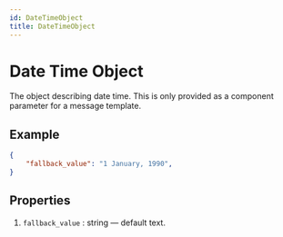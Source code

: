 ```yaml
---
id: DateTimeObject
title: DateTimeObject
---
```


# Date Time Object
The object describing date time. This is only provided as a component parameter for a message template.

## Example
```json
{
    "fallback_value": "1 January, 1990",
}
```

## Properties
1. `fallback_value` : string — default text.
